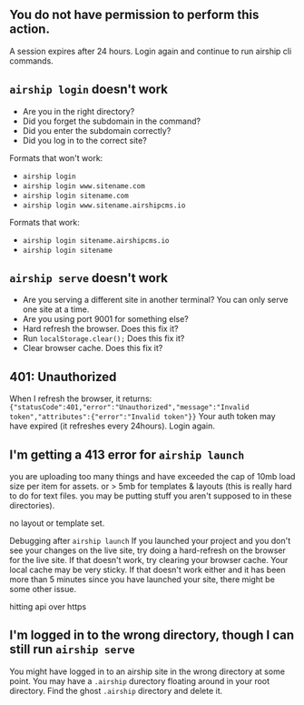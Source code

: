 ## You do not have permission to perform this action.
A session expires after 24 hours. Login again and continue to run airship cli commands.

## `airship login` doesn't work
- Are you in the right directory?
- Did you forget the subdomain in the command?  
- Did you enter the subdomain correctly?
- Did you log in to the correct site?

Formats that won't work:
- `airship login`  
- `airship login www.sitename.com`  
- `airship login sitename.com`  
- `airship login www.sitename.airshipcms.io`  

Formats that work:
- `airship login sitename.airshipcms.io`  
- `airship login sitename` 

## `airship serve` doesn't work
- Are you serving a different site in another terminal? You can only serve one site at a time.
- Are you using port 9001 for something else?  
- Hard refresh the browser. Does this fix it?  
- Run `localStorage.clear();` Does this fix it?  
- Clear browser cache. Does this fix it?  

## 401: Unauthorized
When I refresh the browser, it returns:
```{"statusCode":401,"error":"Unauthorized","message":"Invalid token","attributes":{"error":"Invalid token"}}```
Your auth token may have expired (it refreshes every 24hours). Login again.

## I'm getting a 413 error for `airship launch`  
you are uploading too many things and have exceeded the cap of 10mb load size per item for assets.
or > 5mb for templates & layouts (this is really hard to do for text files. you may be putting stuff you aren't supposed to in these directories). 

no layout or template set.

Debugging after `airship launch`
If you launched your project and you don't see your changes on the live site, try doing a hard-refresh on the browser for the live site. If that doesn't work, try clearing your browser cache. Your local cache may be very sticky. If that doesn't work either and it has been more than 5 minutes since you have launched your site, there might be some other issue.

hitting api over https

## I'm logged in to the wrong directory, though I can still run `airship serve`
You might have logged in to an airship site in the wrong directory at some point. You may have a `.airship` durectory floating around in your root directory. Find the ghost `.airship` directory and delete it.
